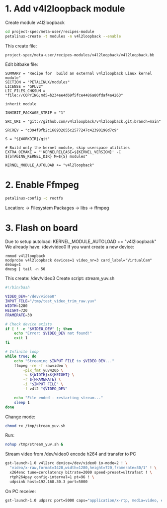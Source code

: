 # 1. Add v4l2loopback module

Create module v4l2loopback

```bash
cd project-spec/meta-user/recipes-module
petalinux-create -t modules -n v4l2loopback --enable
```
This create file: 
```
project-spec/meta-user/recipes-modules/v4l2loopback/v4l2loopback.bb
```
Edit bitbake file:
```
SUMMARY = "Recipe for  build an external v4l2loopback Linux kernel module"
SECTION = "PETALINUX/modules"
LICENSE = "GPLv2"
LIC_FILES_CHKSUM = "file://COPYING;md5=b234ee4d69f5fce4486a80fdaf4a4263"

inherit module

INHIBIT_PACKAGE_STRIP = "1"

SRC_URI = "git://github.com/v4l2loopback/v4l2loopback.git;branch=main"

SRCREV = "c394f8fb2c168932055c2577247c42390198d7c9"

S = "${WORKDIR}/git"

# Build only the kernel module, skip userspace utilities
EXTRA_OEMAKE = "'KERNELRELEASE=${KERNEL_VERSION}' -C ${STAGING_KERNEL_DIR} M=${S} modules"

KERNEL_MODULE_AUTOLOAD += "v4l2loopback"
```
# 2. Enable Ffmpeg
```bash
petalinux-config -c rootfs
```
Location: -> Filesystem Packages -> libs -> ffmpeg
# 3. Flash on board
Due to setup autoload: KERNEL_MODULE_AUTOLOAD += "v4l2loopback"
We already have: /dev/video0
If you want create a new device:
```
rmmod v4l2loopback
modprobe v4l2loopback devices=1 video_nr=3 card_label="VirtualCam" debug=1
dmesg | tail -n 50
```
This create: /dev/video3
Create script: stream_yuv.sh
```bash
#!/bin/bash

VIDEO_DEV="/dev/video0"
INPUT_FILE="/tmp/test_video_trim_raw.yuv"
WIDTH=1280
HEIGHT=720
FRAMERATE=30

# Check device exists
if [ ! -e "$VIDEO_DEV" ]; then
    echo "Error: $VIDEO_DEV not found!"
    exit 1
fi

# Infinite loop
while true; do
    echo "Streaming $INPUT_FILE to $VIDEO_DEV..."
    ffmpeg -re -f rawvideo \
        -pix_fmt yuv420p \
        -s ${WIDTH}x${HEIGHT} \
        -r ${FRAMERATE} \
        -i "$INPUT_FILE" \
        -f v4l2 "$VIDEO_DEV"

    echo "File ended — restarting stream..."
    sleep 1
done
``` 
Change mode:
```bash
chmod +x /tmp/stream_yuv.sh
```
Run:
```bash
nohup /tmp/stream_yuv.sh &
```
Stream video from /dev/video0 encode h264 and transfer to PC
```bash
gst-launch-1.0 v4l2src device=/dev/video0 io-mode=2 ! \
  "video/x-raw,format=I420,width=1280,height=720,framerate=30/1" ! \
  x264enc tune=zerolatency bitrate=2000 speed-preset=ultrafast ! \
  rtph264pay config-interval=1 pt=96 ! \
  udpsink host=192.168.30.3 port=5000
```
On PC receive:
```bash
gst-launch-1.0 udpsrc port=5000 caps="application/x-rtp, media=video, encoding-name=H264, payload=96" ! rtph264depay ! h264parse ! avdec_h264 ! autovideosink
```